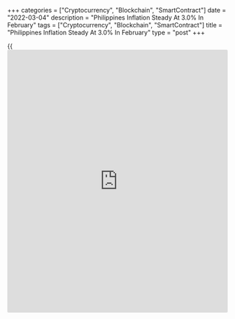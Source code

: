 +++
categories = ["Cryptocurrency", "Blockchain", "SmartContract"]
date = "2022-03-04"
description = "Philippines Inflation Steady At 3.0% In February"
tags = ["Cryptocurrency", "Blockchain", "SmartContract"]
title = "Philippines Inflation Steady At 3.0% In February"
type = "post"
+++

{{<iframe id="large-banner" src="https://www.bounty.group/#slide=7.0" width="100%" height="600" scrolling="no" style="border: 0px solid rgb(216, 221, 230); border-radius: 3px;">}}

The Philippines' inflation remained stable in February, data from the
Philippine Statistics Authority showed on Friday.

The consumer price index rose 3.0 percent annually in February, after
remaining unchanged in January. Economists had expected a 3.2 percent
rise.

The statistical office attributed to an annual increase in housing,
water, electricity, gas and other fuels at 4.8 percent in January.
Prices for transport and recreation, sport, and culture rose by 8.8
percent and 1.6 percent, respectively.

Prices for alcoholic beverages and tobacco grew 4.7 percent and those of
clothing and footwear rose 1.9 percent. Prices for restaurants and
accommodation services, and furnishing, household maintenance increased
by 2.9 percent and 2.3 percent, respectively.

On a monthly basis, consumer prices grew a seasonally adjusted 0.3
percent in February, after a 0.4 percent rise in the previous month.

For comments and feedback [contact](https://www.playgroundfx.com/contact/): editorial@rtt[news](https://www.letsplayfx.com/blog/forex-news-website/).com

[Economic News][1]

 **What parts of the world are seeing the best (and worst) economic
performances lately? Click[here][2] to check out our [Econ Scorecard][2]
and find out! See up-to-the-moment [ranking](https://www.playgroundfx.com/blog/crypto-exchange-ranking/)s for the best and worst
performers in [GDP][3], [unemployment rate][4], [inflation][5] and much
more.**

   1. www.rtt[news](https://www.letsplayfx.com/blog/forex-news-website/).com/Content/EconomicNews.aspx
   2. www.rtt[news](https://www.letsplayfx.com/blog/forex-news-website/).com/economic-scorecard/world-rank/unemployment-rate/highest-performance.aspx
   3. www.rtt[news](https://www.letsplayfx.com/blog/forex-news-website/).com/economic-scorecard/world-rank/GDP/highest-performance.aspx
   4. www.rtt[news](https://www.letsplayfx.com/blog/forex-news-website/).com/economic-scorecard/world-rank/unemployment-rate/lowest-performance.aspx
   5. www.rtt[news](https://www.letsplayfx.com/blog/forex-news-website/).com/economic-scorecard/world-rank/CPI/highest-performance.aspx